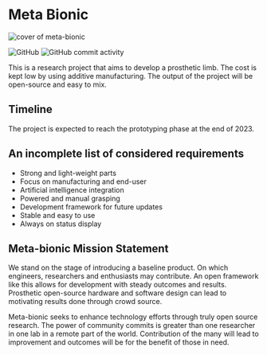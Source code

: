 # Meta Bionic

![cover of meta-bionic](https://github.com/felixraduica/meta-bionic/raw/main/cover/cover.png)

![GitHub](https://img.shields.io/github/license/felixraduica/meta-bionic)
![GitHub commit activity](https://img.shields.io/github/commit-activity/w/felixraduica/meta-bionic)

<p>This is a research project that aims to develop a prosthetic limb. The cost is kept low by using additive manufacturing. The output of the project will be open-source and easy to mix.</p>

## Timeline
<p>The project is expected to reach the prototyping phase at the end of 2023.</p>

## An incomplete list of considered requirements
<ul>
  <li>Strong and light-weight parts</li>
  <li>Focus on manufacturing and end-user</li>
  <li>Artificial intelligence integration</li>
  <li>Powered and manual grasping</li>
  <li>Development framework for future updates</li>
  <li>Stable and easy to use</li>
  <li>Always on status display</li>
</ul>

## Meta-bionic Mission Statement
<p>We stand on the stage of introducing a baseline product. On which engineers, researchers and enthusiasts may contribute. An open framework like this allows for development with steady outcomes and results. Prosthetic open-source hardware and software design can lead to motivating results done through crowd source.</p>
<p>Meta-bionic seeks to enhance technology efforts through truly open source research. The power of community commits is greater than one researcher in one lab in a remote part of the world. Contribution of the many will lead to improvement and outcomes will be for the benefit of those in need.</p>
